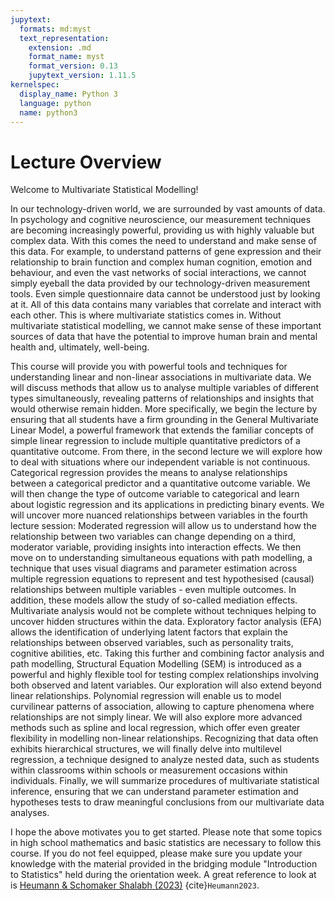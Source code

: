 ```yaml
---
jupytext:
  formats: md:myst
  text_representation:
    extension: .md
    format_name: myst
    format_version: 0.13
    jupytext_version: 1.11.5
kernelspec:
  display_name: Python 3
  language: python
  name: python3
---
```


# Lecture Overview

Welcome to Multivariate Statistical Modelling!

In our technology-driven world, we are surrounded by vast amounts of data. In psychology and cognitive neuroscience, our measurement techniques are becoming increasingly powerful, providing us with highly valuable but complex data. With this comes the need to understand and make sense of this data. For example, to understand patterns of gene expression and their relationship to brain function and complex human cognition, emotion and behaviour, and even the vast networks of social interactions, we cannot simply eyeball the data provided by our technology-driven measurement tools. Even simple questionnaire data cannot be understood just by looking at it. All of this data contains many variables that correlate and interact with each other. This is where multivariate statistics comes in. Without multivariate statistical modelling, we cannot make sense of these important sources of data that have the potential to improve human brain and mental health and, ultimately, well-being.

This course will provide you with powerful tools and techniques for understanding linear and non-linear associations in multivariate data. We will discuss methods that allow us to analyse multiple variables of different types simultaneously, revealing patterns of relationships and insights that would otherwise remain hidden. More specifically, we begin the lecture by ensuring that all students have a firm grounding in the General Multivariate Linear Model, a powerful framework that extends the familiar concepts of simple linear regression to include multiple quantitative predictors of a quantitative outcome. From there, in the second lecture we will explore how to deal with situations where our independent variable is not continuous. Categorical regression provides the means to analyse relationships between a categorical predictor and a quantitative outcome variable.  We will then change the type of outcome variable to categorical and learn about logistic regression and its applications in predicting binary events. We will uncover more nuanced relationships between variables in the fourth lecture session: Moderated regression will allow us to understand how the relationship between two variables can change depending on a third, moderator variable, providing insights into interaction effects. We then move on to understanding simultaneous equations with path modelling, a technique that uses visual diagrams and parameter estimation across multiple regression equations to represent and test hypothesised (causal) relationships between multiple variables - even multiple outcomes. In addition, these models allow the study of so-called mediation effects. Multivariate analysis would not be complete without techniques helping to uncover hidden structures within the data. Exploratory factor analysis (EFA) allows the identification of underlying latent factors that explain the relationships between observed variables, such as personality traits, cognitive abilities, etc. Taking this further and combining factor analysis and path modelling, Structural Equation Modelling (SEM) is introduced as a powerful and highly flexible tool for testing complex relationships involving both observed and latent variables. Our exploration will also extend beyond linear relationships. Polynomial regression will enable us to model curvilinear patterns of association, allowing to capture phenomena where relationships are not simply linear. We will also explore more advanced methods such as spline and local regression, which offer even greater flexibility in modelling non-linear relationships. Recognizing that data often exhibits hierarchical structures, we will finally delve into multilevel regression, a technique designed to analyze nested data, such as students within classrooms within schools or measurement occasions within individuals. Finally, we will summarize procedures of multivariate statistical inference, ensuring that we can understand parameter estimation and hypotheses tests to draw meaningful conclusions from our multivariate data analyses.

I hope the above motivates you to get started. Please note that some topics in high school mathematics and basic statistics are necessary to follow this course. If you do not feel equipped, please make sure you update your knowledge with the material provided in the bridging module "Introduction to Statistics" held during the orientation week. A great reference to look at is [Heumann & Schomaker Shalabh (2023)](https://link.springer.com/book/10.1007/978-3-031-11833-3) {cite}`Heumann2023`.
